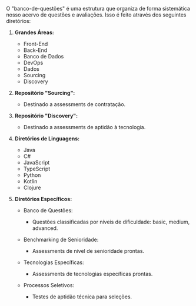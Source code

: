 O "banco-de-questões" é uma estrutura que organiza de forma sistemática nosso acervo de questões e avaliações. Isso é feito através dos seguintes diretórios:

1. **Grandes Áreas:**
   - Front-End
   - Back-End
   - Banco de Dados
   - DevOps
   - Dados
   - Sourcing
   - Discovery

2. **Repositório "Sourcing":**
   - Destinado a assessments de contratação.

3. **Repositório "Discovery":**
   - Destinado a assessments de aptidão à tecnologia.

4. **Diretórios de Linguagens:**
   - Java
   - C#
   - JavaScript
   - TypeScript
   - Python
   - Kotlin
   - Clojure

5. **Diretórios Específicos:**
   - Banco de Questões:
     - Questões classificadas por níveis de dificuldade: basic, medium, advanced.

   - Benchmarking de Senioridade:
     - Assessments de nível de senioridade prontas.

   - Tecnologias Específicas:
     - Assessments de tecnologias específicas prontas.

   - Processos Seletivos:
     - Testes de aptidão técnica para seleções.
